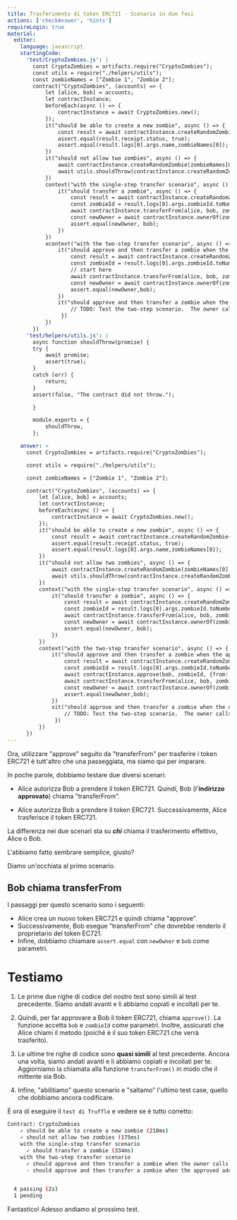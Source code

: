 ```yaml
---
title: Trasferimento di token ERC721 - Scenario in due fasi
actions: ['checkAnswer', 'hints']
requireLogin: true
material:
  editor:
    language: javascript
    startingCode:
      'test/CryptoZombies.js': |
        const CryptoZombies = artifacts.require("CryptoZombies");
        const utils = require("./helpers/utils");
        const zombieNames = ["Zombie 1", "Zombie 2"];
        contract("CryptoZombies", (accounts) => {
            let [alice, bob] = accounts;
            let contractInstance;
            beforeEach(async () => {
                contractInstance = await CryptoZombies.new();
            });
            it("should be able to create a new zombie", async () => {
                const result = await contractInstance.createRandomZombie(zombieNames[0], {from: alice});
                assert.equal(result.receipt.status, true);
                assert.equal(result.logs[0].args.name,zombieNames[0]);
            })
            it("should not allow two zombies", async () => {
                await contractInstance.createRandomZombie(zombieNames[0], {from: alice});
                await utils.shouldThrow(contractInstance.createRandomZombie(zombieNames[1], {from: alice}));
            })
            context("with the single-step transfer scenario", async () => {
                it("should transfer a zombie", async () => {
                    const result = await contractInstance.createRandomZombie(zombieNames[0], {from: alice});
                    const zombieId = result.logs[0].args.zombieId.toNumber();
                    await contractInstance.transferFrom(alice, bob, zombieId, {from: alice});
                    const newOwner = await contractInstance.ownerOf(zombieId);
                    assert.equal(newOwner, bob);
                })
            })
            xcontext("with the two-step transfer scenario", async () => {
                it("should approve and then transfer a zombie when the approved address calls transferFrom", async () => {
                    const result = await contractInstance.createRandomZombie(zombieNames[0], {from: alice});
                    const zombieId = result.logs[0].args.zombieId.toNumber();
                    // start here
                    await contractInstance.transferFrom(alice, bob, zombieId, {from: alice});
                    const newOwner = await contractInstance.ownerOf(zombieId);
                    assert.equal(newOwner,bob);
                })
                it("should approve and then transfer a zombie when the owner calls transferFrom", async () => {
                    // TODO: Test the two-step scenario.  The owner calls transferFrom
                 })
            })
        })
      'test/helpers/utils.js': |
        async function shouldThrow(promise) {
        try {
            await promise;
            assert(true);
        }
        catch (err) {
            return;
        }
        assert(false, "The contract did not throw.");

        }

        module.exports = {
            shouldThrow,
        };

    answer: >
      const CryptoZombies = artifacts.require("CryptoZombies");

      const utils = require("./helpers/utils");

      const zombieNames = ["Zombie 1", "Zombie 2"];

      contract("CryptoZombies", (accounts) => {
          let [alice, bob] = accounts;
          let contractInstance;
          beforeEach(async () => {
              contractInstance = await CryptoZombies.new();
          });
          it("should be able to create a new zombie", async () => {
              const result = await contractInstance.createRandomZombie(zombieNames[0], {from: alice});
              assert.equal(result.receipt.status, true);
              assert.equal(result.logs[0].args.name,zombieNames[0]);
          })
          it("should not allow two zombies", async () => {
              await contractInstance.createRandomZombie(zombieNames[0], {from: alice});
              await utils.shouldThrow(contractInstance.createRandomZombie(zombieNames[1], {from: alice}));
          })
          context("with the single-step transfer scenario", async () => {
              it("should transfer a zombie", async () => {
                  const result = await contractInstance.createRandomZombie(zombieNames[0], {from: alice});
                  const zombieId = result.logs[0].args.zombieId.toNumber();
                  await contractInstance.transferFrom(alice, bob, zombieId, {from: alice});
                  const newOwner = await contractInstance.ownerOf(zombieId);
                  assert.equal(newOwner, bob);
              })
          })
          context("with the two-step transfer scenario", async () => {
              it("should approve and then transfer a zombie when the approved address calls transferFrom", async () => {
                  const result = await contractInstance.createRandomZombie(zombieNames[0], {from: alice});
                  const zombieId = result.logs[0].args.zombieId.toNumber();
                  await contractInstance.approve(bob, zombieId, {from: alice});
                  await contractInstance.transferFrom(alice, bob, zombieId, {from: bob});
                  const newOwner = await contractInstance.ownerOf(zombieId);
                  assert.equal(newOwner,bob);
              })
              xit("should approve and then transfer a zombie when the owner calls transferFrom", async () => {
                  // TODO: Test the two-step scenario.  The owner calls transferFrom
               })
          })
      })
---
```


Ora, utilizzare "approve" seguito da "transferFrom" per trasferire i token ERC721 è tutt'altro che una passeggiata, ma siamo qui per imparare.

In poche parole, dobbiamo testare due diversi scenari:

- Alice autorizza Bob a prendere il token ERC721. Quindi, Bob (l'**indirizzo approvato**) chiama "transferFrom".

- Alice autorizza Bob a prendere il token ERC721. Successivamente, Alice trasferisce il token ERC721.

La differenza nei due scenari sta su _**chi**_ chiama il trasferimento effettivo, Alice o Bob.

L'abbiamo fatto sembrare semplice, giusto?

Diamo un'occhiata al primo scenario.

## Bob chiama transferFrom

I passaggi per questo scenario sono i seguenti:

- Alice crea un nuovo token ERC721 e quindi chiama "approve".
- Successivamente, Bob esegue "transferFrom" che dovrebbe renderlo il proprietario del token EC721.
- Infine, dobbiamo chiamare `assert.equal` con `newOwner` e `bob` come parametri.

# Testiamo

1. Le prime due righe di codice del nostro test sono simili al test precedente. Siamo andati avanti e li abbiamo copiati e incollati per te.

2. Quindi, per far approvare a Bob il token ERC721, chiama `approve()`. La funzione accetta `bob` e `zombieId` come parametri. Inoltre, assicurati che Alice chiami il metodo (poiché è il suo token ERC721 che verrà trasferito).

3. Le ultime tre righe di codice sono **quasi simili** al test precedente. Ancora una volta, siamo andati avanti e li abbiamo copiati e incollati per te. Aggiorniamo la chiamata alla funzione `transferFrom()` in modo che il mittente sia Bob.

4. Infine, "abilitiamo" questo scenario e "saltamo" l'ultimo test case, quello che dobbiamo ancora codificare.

È ora di eseguire il `test di Truffle` e vedere se è tutto corretto:

```bash
Contract: CryptoZombies
    ✓ should be able to create a new zombie (218ms)
    ✓ should not allow two zombies (175ms)
    with the single-step transfer scenario
      ✓ should transfer a zombie (334ms)
    with the two-step transfer scenario
      ✓ should approve and then transfer a zombie when the owner calls transferFrom (360ms)
      - should approve and then transfer a zombie when the approved address calls transferFrom


  4 passing (2s)
  1 pending
```

Fantastico! Adesso andiamo al prossimo test.
